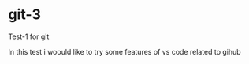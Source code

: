 # git-3


Test-1 for git

In this test i woould like to try some features of vs code related to gihub

